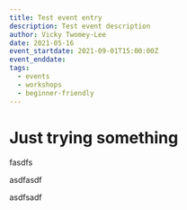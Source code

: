```yaml
---
title: Test event entry
description: Test event description
author: Vicky Twomey-Lee
date: 2021-05-16
event_startdate: 2021-09-01T15:00:00Z
event_enddate: 
tags:
  - events
  - workshops
  - beginner-friendly
---
```


# Just trying something
fasdfs

asdfasdf

asdfsadf
